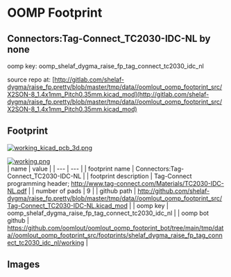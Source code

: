# OOMP Footprint  
## Connectors:Tag-Connect_TC2030-IDC-NL  by none  
  
oomp key: oomp_shelaf_dygma_raise_fp_tag_connect_tc2030_idc_nl  
  
source repo at: [http://gitlab.com/shelaf-dygma/raise_fp.pretty/blob/master/tmp/data//oomlout_oomp_footprint_src/X2SON-8_1.4x1mm_Pitch0.35mm.kicad_mod](http://gitlab.com/shelaf-dygma/raise_fp.pretty/blob/master/tmp/data//oomlout_oomp_footprint_src/X2SON-8_1.4x1mm_Pitch0.35mm.kicad_mod)  
## Footprint  
  
[![working_kicad_pcb_3d.png](working_kicad_pcb_3d_600.png)](working_kicad_pcb_3d.png)  
  
[![working.png](working_600.png)](working.png)  
| name | value | 
| --- | --- | 
| footprint name | Connectors:Tag-Connect_TC2030-IDC-NL | 
| footprint description | Tag-Connect programming header; http://www.tag-connect.com/Materials/TC2030-IDC-NL.pdf | 
| number of pads | 9 | 
| github path | http://github.com/shelaf-dygma/raise_fp.pretty/blob/master/tmp/data//oomlout_oomp_footprint_src/Tag-Connect_TC2030-IDC-NL.kicad_mod | 
| oomp key | oomp_shelaf_dygma_raise_fp_tag_connect_tc2030_idc_nl | 
| oomp bot github | https://github.com/oomlout/oomlout_oomp_footprint_bot/tree/main/tmp/data//oomlout_oomp_footprint_src/footprints/shelaf_dygma_raise_fp_tag_connect_tc2030_idc_nl/working | 
## Images  

